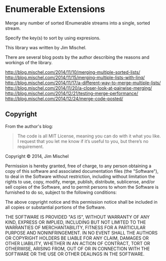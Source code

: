 # Enumerable Extensions

Merge any number of sorted IEnumerable<T> streams into a single, sorted stream.

Specify the key(s) to sort by using expresions.

This library was written by Jim Mischel. 

There are several blog posts by the author describing the reasons and workings of the library.

http://blog.mischel.com/2014/11/10/merging-multiple-sorted-lists/  
http://blog.mischel.com/2014/11/15/merging-multiple-lists-with-linq/  
http://blog.mischel.com/2014/11/17/a-different-way-to-merge-multiple-lists/  
http://blog.mischel.com/2014/11/20/a-closer-look-at-pairwise-merging/  
http://blog.mischel.com/2014/12/21/testing-merge-performance/  
http://blog.mischel.com/2014/12/24/merge-code-posted/  

## Copyright

From the author's blog:

> The code is all MIT License, meaning you can do with it what you like. I request that you let me know if it’s useful to you, but there’s no requirement.



Copyright © 2014, Jim Mischel

Permission is hereby granted, free of charge, to any person obtaining a copy
of this software and associated documentation files (the "Software"), to deal
in the Software without restriction, including without limitation the rights
to use, copy, modify, merge, publish, distribute, sublicense, and/or sell
copies of the Software, and to permit persons to whom the Software is
furnished to do so, subject to the following conditions:

The above copyright notice and this permission notice shall be included in
all copies or substantial portions of the Software.

THE SOFTWARE IS PROVIDED "AS IS", WITHOUT WARRANTY OF ANY KIND, EXPRESS OR
IMPLIED, INCLUDING BUT NOT LIMITED TO THE WARRANTIES OF MERCHANTABILITY,
FITNESS FOR A PARTICULAR PURPOSE AND NONINFRINGEMENT. IN NO EVENT SHALL THE
AUTHORS OR COPYRIGHT HOLDERS BE LIABLE FOR ANY CLAIM, DAMAGES OR OTHER
LIABILITY, WHETHER IN AN ACTION OF CONTRACT, TORT OR OTHERWISE, ARISING FROM,
OUT OF OR IN CONNECTION WITH THE SOFTWARE OR THE USE OR OTHER DEALINGS IN
THE SOFTWARE.
